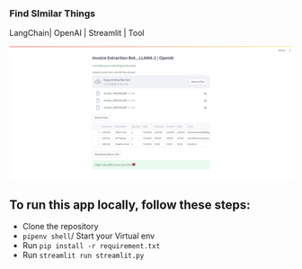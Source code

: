 ### Find SImilar Things

LangChain| OpenAI | Streamlit | Tool

![App](app.png)

## To run this app locally, follow these steps:

- Clone the repository
- `pipenv shell`/ Start your Virtual env
- Run `pip install -r requirement.txt`
- Run `streamlit run streamlit.py`
